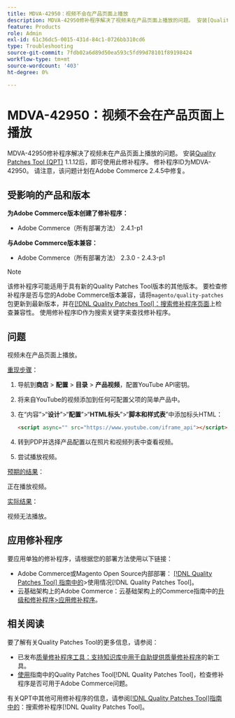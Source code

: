 ```yaml
---
title: MDVA-42950：视频不会在产品页面上播放
description: MDVA-42950修补程序解决了视频未在产品页面上播放的问题。 安装[Quality Patches Tool (QPT)](https://experienceleague.adobe.com/zh-hans/docs/commerce-operations/tools/quality-patches-tool/quality-patches-tool-to-self-serve-quality-patches) 1.1.12后，即可使用此修补程序。 修补程序ID为MDVA-42950。 请注意，该问题计划在Adobe Commerce 2.4.5中修复。
feature: Products
role: Admin
exl-id: 61c36dc5-0015-431d-84c1-0726bb310cd6
type: Troubleshooting
source-git-commit: 7fdb02a6d89d50ea593c5fd99d78101f89198424
workflow-type: tm+mt
source-wordcount: '403'
ht-degree: 0%

---
```


# MDVA-42950：视频不会在产品页面上播放

MDVA-42950修补程序解决了视频未在产品页面上播放的问题。 安装[Quality Patches Tool (QPT)](https://experienceleague.adobe.com/zh-hans/docs/commerce-operations/tools/quality-patches-tool/quality-patches-tool-to-self-serve-quality-patches) 1.1.12后，即可使用此修补程序。 修补程序ID为MDVA-42950。 请注意，该问题计划在Adobe Commerce 2.4.5中修复。

## 受影响的产品和版本

**为Adobe Commerce版本创建了修补程序：**

* Adobe Commerce（所有部署方法） 2.4.1-p1

**与Adobe Commerce版本兼容：**

* Adobe Commerce（所有部署方法） 2.3.0 - 2.4.3-p1

>[!NOTE]
>
>该修补程序可能适用于具有新的Quality Patches Tool版本的其他版本。 要检查修补程序是否与您的Adobe Commerce版本兼容，请将`magento/quality-patches`包更新到最新版本，并在[[!DNL Quality Patches Tool]：搜索修补程序页面](https://experienceleague.adobe.com/zh-hans/docs/commerce-operations/tools/quality-patches-tool/quality-patches-tool-to-self-serve-quality-patches)上检查兼容性。 使用修补程序ID作为搜索关键字来查找修补程序。

## 问题

视频未在产品页面上播放。

<u>重现步骤</u>：

1. 导航到&#x200B;**商店** > **配置** > **目录** > **产品视频**，配置YouTube API密钥。
1. 将来自YouTube的视频添加到任何可配置父项的简单产品中。
1. 在“内容”>“**设计**”>“**配置**”>“**HTML标头**”>“**脚本和样式表**”中添加标头HTML：

   ```HTML
   <script async="" src="https://www.youtube.com/iframe_api"></script>`
   ```

1. 转到PDP并选择产品配置以在照片和视频列表中查看视频。
1. 尝试播放视频。

<u>预期的结果</u>：

正在播放视频。

<u>实际结果</u>：

视频无法播放。

## 应用修补程序

要应用单独的修补程序，请根据您的部署方法使用以下链接：

* Adobe Commerce或Magento Open Source内部部署： [[!DNL Quality Patches Tool] 指南中的](/help/tools/quality-patches-tool/usage.md)>使用情况[!DNL Quality Patches Tool]。
* 云基础架构上的Adobe Commerce：云基础架构上的Commerce指南中的[升级和修补程序>应用修补程序](https://experienceleague.adobe.com/docs/commerce-cloud-service/user-guide/develop/upgrade/apply-patches.html?lang=zh-Hans)。

## 相关阅读

要了解有关Quality Patches Tool的更多信息，请参阅：

* 已发布[质量修补程序工具：支持知识库中用于自助提供质量修补程序](https://experienceleague.adobe.com/zh-hans/docs/commerce-operations/tools/quality-patches-tool/quality-patches-tool-to-self-serve-quality-patches)的新工具。
* [使用](/help/tools/quality-patches-tool/patches-available-in-qpt/check-patch-for-magento-issue-with-magento-quality-patches.md)指南中的Quality Patches Tool[!DNL Quality Patches Tool]，检查修补程序是否可用于Adobe Commerce问题。

有关QPT中其他可用修补程序的信息，请参阅[[!DNL Quality Patches Tool]指南中的](https://experienceleague.adobe.com/tools/commerce-quality-patches/index.html?lang=zh-Hans)：搜索修补程序[!DNL Quality Patches Tool]。
